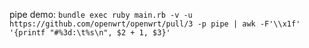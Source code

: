
pipe demo: `bundle exec ruby main.rb -v -u https://github.com/openwrt/openwrt/pull/3 -p pipe | awk -F'\\x1f' '{printf "#%3d:\t%s\n", $2 + 1, $3}'`
